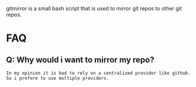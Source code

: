 gitmirror is a small bash script that is used to mirror git repos to other git repos.

# FAQ
## Q: Why would i want to mirror my repo?  
	In my opinion it is bad to rely on a centralized provider like github. So i prefere to use multiple providers.
